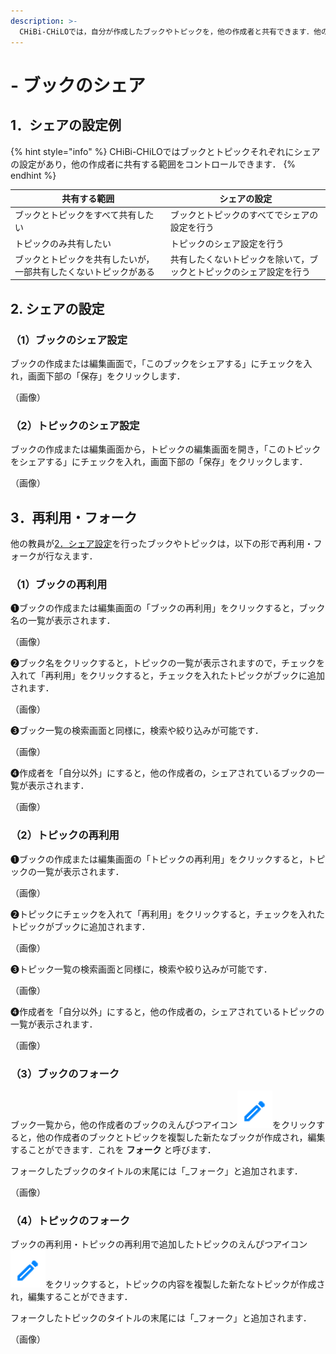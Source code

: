 ```yaml
---
description: >-
  CHiBi-CHiLOでは，自分が作成したブックやトピックを，他の作成者と共有できます．他の作成者は，それらを再利用したり，複製して新たなブック・トピックを作成することができます．
---
```


# - ブックのシェア

## 1．シェアの設定例

{% hint style="info" %}
CHiBi-CHiLOではブックとトピックそれぞれにシェアの設定があり，他の作成者に共有する範囲をコントロールできます．
{% endhint %}

| 共有する範囲                           | シェアの設定                            |
| -------------------------------- | --------------------------------- |
| ブックとトピックをすべて共有したい                | ブックとトピックのすべてでシェアの設定を行う            |
| トピックのみ共有したい                      | トピックのシェア設定を行う                     |
| ブックとトピックを共有したいが，一部共有したくないトピックがある | 共有したくないトピックを除いて，ブックとトピックのシェア設定を行う |

## 2. シェアの設定

### （1）ブックのシェア設定

ブックの作成または編集画面で，「このブックをシェアする」にチェックを入れ，画面下部の「保存」をクリックします．

（画像）

### （2）トピックのシェア設定

ブックの作成または編集画面から，トピックの編集画面を開き，「このトピックをシェアする」にチェックを入れ，画面下部の「保存」をクリックします．

（画像）

## 3．再利用・フォーク

他の教員が[2．シェア設定](share.md#2-sheano)を行ったブックやトピックは，以下の形で再利用・フォークが行なえます．

### （1）ブックの再利用

❶ブックの作成または編集画面の「ブックの再利用」をクリックすると，ブック名の一覧が表示されます．

（画像）

❷ブック名をクリックすると，トピックの一覧が表示されますので，チェックを入れて「再利用」をクリックすると，チェックを入れたトピックがブックに追加されます．

（画像）

❸ブック一覧の検索画面と同様に，検索や絞り込みが可能です．

（画像）

❹作成者を「自分以外」にすると，他の作成者の，シェアされているブックの一覧が表示されます．

（画像）

### （2）トピックの再利用

❶ブックの作成または編集画面の「トピックの再利用」をクリックすると，トピックの一覧が表示されます．

（画像）

❷トピックにチェックを入れて「再利用」をクリックすると，チェックを入れたトピックがブックに追加されます．

（画像）

❸トピック一覧の検索画面と同様に，検索や絞り込みが可能です．

（画像）

❹作成者を「自分以外」にすると，他の作成者の，シェアされているトピックの一覧が表示されます．

（画像）

### （3）ブックのフォーク

ブック一覧から，他の作成者のブックのえんぴつアイコン<img src="../.gitbook/assets/pencil.png" alt="" data-size="line">をクリックすると，他の作成者のブックとトピックを複製した新たなブックが作成され，編集することができます．これを **フォーク** と呼びます．

フォークしたブックのタイトルの末尾には「\_フォーク」と追加されます．

（画像）

### （4）トピックのフォーク

ブックの再利用・トピックの再利用で追加したトピックのえんぴつアイコン<img src="../.gitbook/assets/pencil.png" alt="" data-size="line">をクリックすると，トピックの内容を複製した新たなトピックが作成され，編集することができます．

フォークしたトピックのタイトルの末尾には「\_フォーク」と追加されます．

（画像）
